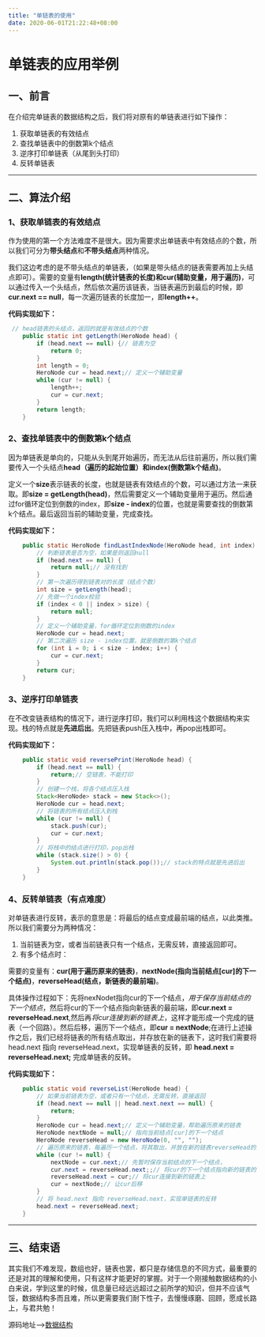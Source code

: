 ```yaml
---
title: "单链表的使用"
date: 2020-06-01T21:22:48+08:00
---
```


# 单链表的应用举例

## 一、前言

在介绍完单链表的数据结构之后，我们将对原有的单链表进行如下操作：

1.   获取单链表的有效结点
2.   查找单链表中的倒数第k个结点
3.   逆序打印单链表（从尾到头打印）
4.   反转单链表

---

## 二、算法介绍

### 1、获取单链表的有效结点

作为使用的第一个方法难度不是很大。因为需要求出单链表中有效结点的个数，所以我们可分为**带头结点**和**不带头结点**两种情况。

我们这边考虑的是不带头结点的单链表，（如果是带头结点的链表需要再加上头结点即可）。需要的变量有**length(统计链表的长度)**和**cur(辅助变量，用于遍历)**，可以通过传入一个头结点，然后依次遍历该链表，当链表遍历到最后的时候，即**cur.next == null**，每一次遍历链表的长度加一，即**length++**。

**代码实现如下：**

```java
 // head链表的头结点，返回的就是有效结点的个数
    public static int getLength(HeroNode head) {
        if (head.next == null) {// 链表为空
            return 0;
        }
        int length = 0;
        HeroNode cur = head.next;// 定义一个辅助变量
        while (cur != null) {
            length++;
            cur = cur.next;
        }
        return length;
    }
```



### 2、查找单链表中的倒数第k个结点

因为单链表是单向的，只能从头到尾开始遍历，而无法从后往前遍历，所以我们需要传入一个头结点**head（遍历的起始位置）**和**index(倒数第k个结点)**。

定义一个**size**表示链表的长度，也就是链表有效结点的个数，可以通过方法一来获取。即**size = getLength(head)**，然后需要定义一个辅助变量用于遍历。然后通过for循环定位到倒数的index，即**size - index**的位置，也就是需要查找的倒数第k个结点。最后返回当前的辅助变量，完成查找。

**代码实现如下：**

```java
	public static HeroNode findLastIndexNode(HeroNode head, int index) {
        // 判断链表是否为空，如果是则返回null
        if (head.next == null) {
            return null;// 没有找到
        }
        // 第一次遍历得到链表对的长度（结点个数）
        int size = getLength(head);
        // 先做一个index校验
        if (index < 0 || index > size) {
            return null;
        }
        // 定义一个辅助变量，for循环定位到倒数的index
        HeroNode cur = head.next;
        // 第二次遍历 size - index位置，就是倒数的第k个结点
        for (int i = 0; i < size - index; i++) {
            cur = cur.next;
        }
        return cur;
    }
```



### 3、逆序打印单链表

在不改变链表结构的情况下，进行逆序打印，我们可以利用栈这个数据结构来实现。栈的特点就是**先进后出**。先把链表push压入栈中，再pop出栈即可。

**代码实现如下：**

```java
	public static void reversePrint(HeroNode head) {
        if (head.next == null) {
            return;// 空链表，不能打印
        }
        // 创建一个栈，将各个结点压入栈
        Stack<HeroNode> stack = new Stack<>();
        HeroNode cur = head.next;
        // 将链表的所有结点压入到栈
        while (cur != null) {
            stack.push(cur);
            cur = cur.next;
        }
        // 将栈中的结点进行打印，pop出栈
        while (stack.size() > 0) {
            System.out.println(stack.pop());// stack的特点就是先进后出
        }
    }
```



### 4、反转单链表（有点难度）

对单链表进行反转，表示的意思是：将最后的结点变成最前端的结点，以此类推。所以我们需要分为两种情况：

1.   当前链表为空，或者当前链表只有一个结点，无需反转，直接返回即可。
2.   有多个结点时：

需要的变量有：**cur(用于遍历原来的链表)**，**nextNode(指向当前结点[cur]的下一个结点)**，**reverseHead(结点，新链表的最前端)**。 

具体操作过程如下：先将nexNodet指向cur的下一个结点，*用于保存当前结点的下一个结点*，然后将cur的下一个结点指向新链表的最前端，即**cur.next = reverseHead.next**,然后再*将cur连接到新的链表上*，这样才能形成一个完成的链表（一个回路）。然后后移，遍历下一个结点，即**cur = nextNode**;在进行上述操作之后，我们已经将链表的所有结点取出，并存放在新的链表下，这时我们需要将head.next 指向 reverseHead.next，实现单链表的反转，即 **head.next = reverseHead.next;** 完成单链表的反转。

**代码实现如下：**

```java
    public static void reverseList(HeroNode head) {
        // 如果当前链表为空，或者只有一个结点，无需反转，直接返回
        if (head.next == null || head.next.next == null) {
            return;
        }
        HeroNode cur = head.next;// 定义一个辅助变量，帮助遍历原来的链表
        HeroNode nextNode = null;// 指向当前结点[cur]的下一个结点
        HeroNode reverseHead = new HeroNode(0, "", "");
        // 遍历原来的链表，每遍历一个结点，将其取出，并放在新的链表reverseHead的最前端
        while (cur != null) {
            nextNode = cur.next;// 先暂时保存当前结点的下一个结点，
            cur.next = reverseHead.next;;// 将cur的下一个结点指向新的链表的最前端
            reverseHead.next = cur;// 将cur连接到新的链表上
            cur = nextNode;// 让cur后移
        }
        // 将 head.next 指向 reverseHead.next，实现单链表的反转
        head.next = reverseHead.next;
    }
```

---

## 三、结束语

其实我们不难发现，数组也好，链表也罢，都只是存储信息的不同方式，最重要的还是对其的理解和使用，只有这样才能更好的掌握。对于一个刚接触数据结构的小白来说，学到这里的时候，信息量已经远远超过之前所学的知识，但并不应该气馁，数据结构多而且难，所以更需要我们耐下性子，去慢慢琢磨、回顾，愿成长路上，与君共勉！

源码地址——>[数据结构](https://github.com/QuakeWang/DataStructes)


